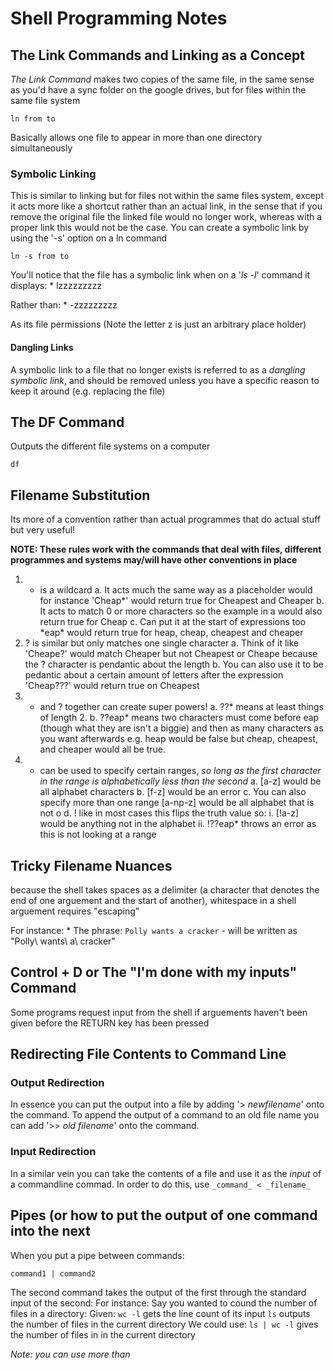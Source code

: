# Shell Programming Notes

## The Link Commands and Linking as a Concept
_The Link Command_  makes two copies of the same file, in the same sense as you'd have a sync folder on the google drives, but for files within the same file system

```ln from to```

Basically allows one file to appear in more than one directory simultaneously

### Symbolic Linking

This is similar to linking but for files not within the same files system, except it acts more like a shortcut rather than an actual link, in the sense that if you remove the original file the linked file would no longer work, whereas with a proper link this would not be the case.
You can create a symbolic link by using the '-s' option on a ln command

```ln -s from to ```

You'll notice that the file has a symbolic link when on a '_ls -l_' command it displays:
		* lzzzzzzzzz

Rather than:
		* -zzzzzzzzz

As its file permissions
(Note the letter z is just an arbitrary place holder)

#### Dangling Links
A symbolic link to a file that no longer exists is referred to as a _dangling symbolic link_, and should be removed unless you have a specific reason to keep it around (e.g. replacing the file)

## The DF Command
Outputs the different file systems on a computer

```df```

## Filename Substitution
Its more of a convention rather than actual programmes that do actual stuff but very useful!

__NOTE: These rules work with the commands that deal with files, different programmes and systems may/will have other conventions in place__

1. * is a wildcard
		a. It acts much the same way as a placeholder would for instance 'Cheap\*' would return true for Cheapest and Cheaper
		b. It acts to match 0 or more characters so the example in a would also return true for Cheap
		c. Can put it at the start of expressions too \*eap\* would return true for heap, cheap, cheapest and cheaper 
2. ? is similar but only matches one single character
		a. Think of it like 'Cheape?' would match Cheaper but not Cheapest or Cheape because the ? character is pendantic about the length
		b. You can also use it to be pedantic about a certain amount of letters after the expression 'Cheap???' would return true on Cheapest
3. * and ? together can create super powers!
		a. ??* means at least things of length 2.
		b. ??eap* means two characters must come before eap (though what they are isn't a biggie) and then as many characters as you want afterwards
			e.g. heap would be false but cheap, cheapest, and cheaper would all be true.
4. - can be used to specify certain ranges, _so long as the first character in the range is alphabetically less than the second_
		a. [a-z] would be all alphabet characters
		b. [f-z] would be an error
		c. You can also specify more than one range [a-np-z] would be all alphabet that is not o
		d. ! like in most cases this flips the truth value so:
			i. [!a-z] would be anything not in the alphabet
			ii. !??eap* throws an error as this is not looking at a range

## Tricky Filename Nuances

because the shell takes spaces as a delimiter (a character that denotes the end of one arguement and the start of another), whitespace in a shell arguement requires "escaping"

For instance:
	* The phrase: `Polly wants a cracker`
		- will be written as "Polly\ wants\ a\ cracker"

## Control + D or The "I'm done with my inputs" Command

Some programs request input from the shell if arguements haven't been given before the RETURN key has been pressed


## Redirecting File Contents to Command Line
### Output Redirection
In essence you can put the output into a file by adding '> _newfilename_' onto the command.
To append the output of a command to an old file name you can add '>> _old filename_' onto the command.

### Input Redirection
In a similar vein you can take the contents of a file and use it as the _input_ of a commandline commad.
In order to do this, use `_command_ < _filename_`

## Pipes (or how to put the output of one command into the next
When you put a pipe between commands:

``` command1 | command2 ```

The second command takes the output of the first through the standard input of the second:
For instance:
Say you wanted to cound the number of files in a directory:
Given:
	`wc -l` gets the line count of its input
	`ls` outputs the number of files in the current directory
We could use:
	`ls | wc -l` gives the number of files in in the current directory

_Note: you can use more than_
